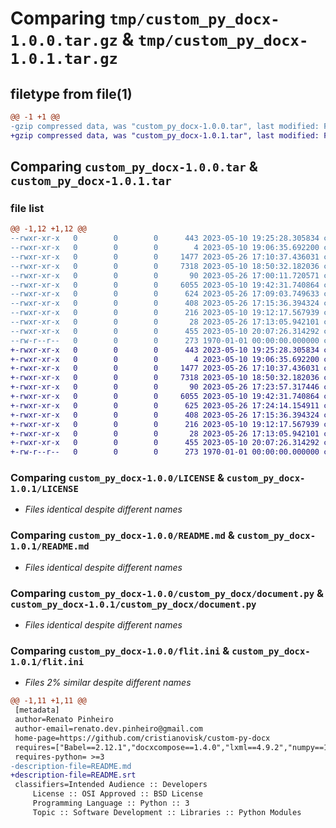 # Comparing `tmp/custom_py_docx-1.0.0.tar.gz` & `tmp/custom_py_docx-1.0.1.tar.gz`

## filetype from file(1)

```diff
@@ -1 +1 @@
-gzip compressed data, was "custom_py_docx-1.0.0.tar", last modified: Fri May 26 17:16:43 2023, max compression
+gzip compressed data, was "custom_py_docx-1.0.1.tar", last modified: Fri May 26 17:24:58 2023, max compression
```

## Comparing `custom_py_docx-1.0.0.tar` & `custom_py_docx-1.0.1.tar`

### file list

```diff
@@ -1,12 +1,12 @@
--rwxr-xr-x   0        0        0      443 2023-05-10 19:25:28.305834 custom_py_docx-1.0.0/.github/workflows/publish.yml
--rwxr-xr-x   0        0        0        4 2023-05-10 19:06:35.692200 custom_py_docx-1.0.0/.gitignore
--rwxr-xr-x   0        0        0     1477 2023-05-26 17:10:37.436031 custom_py_docx-1.0.0/LICENSE
--rwxr-xr-x   0        0        0     7318 2023-05-10 18:50:32.182036 custom_py_docx-1.0.0/README.md
--rwxr-xr-x   0        0        0       90 2023-05-26 17:00:11.720571 custom_py_docx-1.0.0/custom_py_docx/__init__.py
--rwxr-xr-x   0        0        0     6055 2023-05-10 19:42:31.740864 custom_py_docx-1.0.0/custom_py_docx/document.py
--rwxr-xr-x   0        0        0      624 2023-05-26 17:09:03.749633 custom_py_docx-1.0.0/flit.ini
--rwxr-xr-x   0        0        0      408 2023-05-26 17:15:36.394324 custom_py_docx-1.0.0/pyproject.toml
--rwxr-xr-x   0        0        0      216 2023-05-10 19:12:17.567939 custom_py_docx-1.0.0/requirements.txt
--rwxr-xr-x   0        0        0       28 2023-05-26 17:13:05.942101 custom_py_docx-1.0.0/setup.cfg
--rwxr-xr-x   0        0        0      455 2023-05-10 20:07:26.314292 custom_py_docx-1.0.0/setup.py
--rw-r--r--   0        0        0      273 1970-01-01 00:00:00.000000 custom_py_docx-1.0.0/PKG-INFO
+-rwxr-xr-x   0        0        0      443 2023-05-10 19:25:28.305834 custom_py_docx-1.0.1/.github/workflows/publish.yml
+-rwxr-xr-x   0        0        0        4 2023-05-10 19:06:35.692200 custom_py_docx-1.0.1/.gitignore
+-rwxr-xr-x   0        0        0     1477 2023-05-26 17:10:37.436031 custom_py_docx-1.0.1/LICENSE
+-rwxr-xr-x   0        0        0     7318 2023-05-10 18:50:32.182036 custom_py_docx-1.0.1/README.md
+-rwxr-xr-x   0        0        0       90 2023-05-26 17:23:57.317446 custom_py_docx-1.0.1/custom_py_docx/__init__.py
+-rwxr-xr-x   0        0        0     6055 2023-05-10 19:42:31.740864 custom_py_docx-1.0.1/custom_py_docx/document.py
+-rwxr-xr-x   0        0        0      625 2023-05-26 17:24:14.154911 custom_py_docx-1.0.1/flit.ini
+-rwxr-xr-x   0        0        0      408 2023-05-26 17:15:36.394324 custom_py_docx-1.0.1/pyproject.toml
+-rwxr-xr-x   0        0        0      216 2023-05-10 19:12:17.567939 custom_py_docx-1.0.1/requirements.txt
+-rwxr-xr-x   0        0        0       28 2023-05-26 17:13:05.942101 custom_py_docx-1.0.1/setup.cfg
+-rwxr-xr-x   0        0        0      455 2023-05-10 20:07:26.314292 custom_py_docx-1.0.1/setup.py
+-rw-r--r--   0        0        0      273 1970-01-01 00:00:00.000000 custom_py_docx-1.0.1/PKG-INFO
```

### Comparing `custom_py_docx-1.0.0/LICENSE` & `custom_py_docx-1.0.1/LICENSE`

 * *Files identical despite different names*

### Comparing `custom_py_docx-1.0.0/README.md` & `custom_py_docx-1.0.1/README.md`

 * *Files identical despite different names*

### Comparing `custom_py_docx-1.0.0/custom_py_docx/document.py` & `custom_py_docx-1.0.1/custom_py_docx/document.py`

 * *Files identical despite different names*

### Comparing `custom_py_docx-1.0.0/flit.ini` & `custom_py_docx-1.0.1/flit.ini`

 * *Files 2% similar despite different names*

```diff
@@ -1,11 +1,11 @@
 [metadata]
 author=Renato Pinheiro
 author-email=renato.dev.pinheiro@gmail.com
 home-page=https://github.com/cristianovisk/custom-py-docx
 requires=["Babel==2.12.1","docxcompose==1.4.0","lxml==4.9.2","numpy==1.24.3","packaging==23.1","pandas==2.0.1","plotly==5.14.1","python-dateutil==2.8.2","python-docx==0.8.11","pytz==2023.3","six==1.16.0","tenacity==8.2.2","tzdata==2023.3"]
 requires-python= >=3
-description-file=README.md
+description-file=README.srt
 classifiers=Intended Audience :: Developers
     License :: OSI Approved :: BSD License
     Programming Language :: Python :: 3
     Topic :: Software Development :: Libraries :: Python Modules
```

